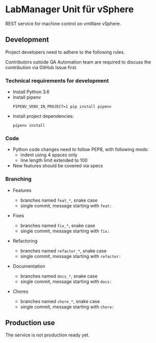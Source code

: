 # LabManager Unit für vSphere

REST service for machine control on vmWare vSphere.

## Development

Project developers need to adhere to the following rules.

Contributors outside QA Automation team are required to discuss the contribution via GitHub Issue first. 

### Technical requirements for development
* Install Python 3.6
* Install pipenv
  ```
  PIPENV_VENV_IN_PROJECT=1 pip install pipenv
  ```
* Install project dependencies:
  ```
  pipenv install
  ```

### Code
* Python code changes need to follow PEP8, with following mods:
    * indent using 4 spaces only
    * line length limit extended to 100
* New features should be covered via specs

### Branching
* Features
    * branches named `feat_*`, snake case
    * single commit, message starting with `feat: `

* Fixes
    * branches named `fix_*`, snake case
    * single commit, message starting with `fix: `

* Refactoring
    * branches named `refactor_*`, snake case
    * single commit, message starting with `refactor: `

* Documentation
    * branches named `docs_*`, snake case
    * single commit, message starting with `docs: `

* Chores
    * branches named `chore_*`, snake case
    * single commit, message starting with `chore: `

## Production use

The service is not production ready yet.
